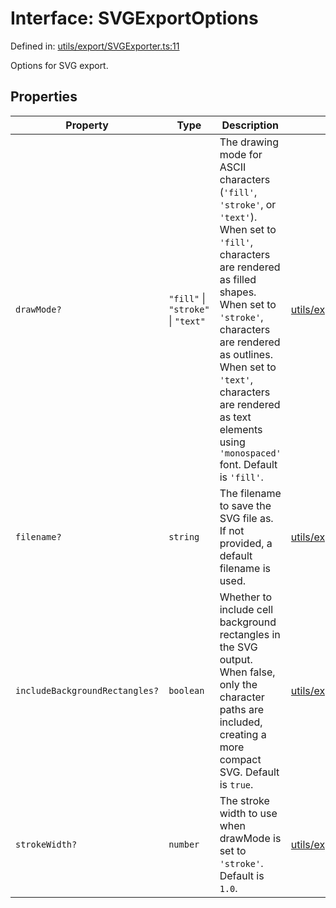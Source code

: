# Interface: SVGExportOptions

Defined in: [utils/export/SVGExporter.ts:11](https://github.com/humanbydefinition/p5.asciify/blob/ace1342891258faf7ebc3f7702cd043e86c2060a/src/lib/utils/export/SVGExporter.ts#L11)

Options for SVG export.

## Properties

| Property                                                                | Type                               | Description                                                                                                                                                                                                                                                                                                            | Defined in                                                                                                                                                              |
| ----------------------------------------------------------------------- | ---------------------------------- | ---------------------------------------------------------------------------------------------------------------------------------------------------------------------------------------------------------------------------------------------------------------------------------------------------------------------- | ----------------------------------------------------------------------------------------------------------------------------------------------------------------------- |
| <a id="drawmode"></a> `drawMode?`                                       | `"fill"` \| `"stroke"` \| `"text"` | The drawing mode for ASCII characters (`'fill'`, `'stroke'`, or `'text'`). When set to `'fill'`, characters are rendered as filled shapes. When set to `'stroke'`, characters are rendered as outlines. When set to `'text'`, characters are rendered as text elements using `'monospaced'` font. Default is `'fill'`. | [utils/export/SVGExporter.ts:31](https://github.com/humanbydefinition/p5.asciify/blob/ace1342891258faf7ebc3f7702cd043e86c2060a/src/lib/utils/export/SVGExporter.ts#L31) |
| <a id="filename"></a> `filename?`                                       | `string`                           | The filename to save the SVG file as. If not provided, a default filename is used.                                                                                                                                                                                                                                     | [utils/export/SVGExporter.ts:15](https://github.com/humanbydefinition/p5.asciify/blob/ace1342891258faf7ebc3f7702cd043e86c2060a/src/lib/utils/export/SVGExporter.ts#L15) |
| <a id="includebackgroundrectangles"></a> `includeBackgroundRectangles?` | `boolean`                          | Whether to include cell background rectangles in the SVG output. When false, only the character paths are included, creating a more compact SVG. Default is `true`.                                                                                                                                                    | [utils/export/SVGExporter.ts:22](https://github.com/humanbydefinition/p5.asciify/blob/ace1342891258faf7ebc3f7702cd043e86c2060a/src/lib/utils/export/SVGExporter.ts#L22) |
| <a id="strokewidth"></a> `strokeWidth?`                                 | `number`                           | The stroke width to use when drawMode is set to `'stroke'`. Default is `1.0`.                                                                                                                                                                                                                                          | [utils/export/SVGExporter.ts:37](https://github.com/humanbydefinition/p5.asciify/blob/ace1342891258faf7ebc3f7702cd043e86c2060a/src/lib/utils/export/SVGExporter.ts#L37) |
